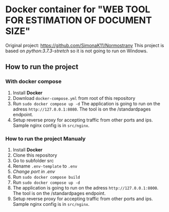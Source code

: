 # Docker container for "WEB TOOL FOR ESTIMATION OF DOCUMENT SIZE"
Original project: https://github.com/SimonaK11/Normostrany
This project is based on *python:3.7.3-stretch* so it is not going to run on Windows.
## How to run the project
### With docker compose
1. Install **Docker**
2. Download `docker-compose.yml` from root of this repository
3. Run `sudo docker compose up -d`
The application is going to run on the adress `http://127.0.0.1:8080`. The tool is on the /standardpages endpoint.
4. Setup reverse proxy for accepting traffic from other ports and ips. Sample nginx config is in `src/nginx`.

### How to run the project Manualy
1. Install **Docker** 
2. Clone this repository
3. Go to subfolder src
3. Rename `.env-template` to `.env` 	
5. *Change port in .env*
6. Run `sudo docker compose build`
7. Run `sudo docker compose up -d`
8. The application is going to run on the adress `http://127.0.0.1:8000`. The tool is on the /standardpages endpoint.
9. Setup reverse proxy for accepting traffic from other ports and ips. Sample nginx config is in `src/nginx`.